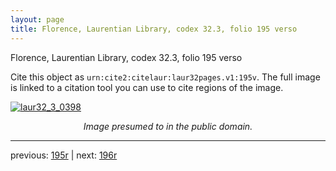 ```yaml
---
layout: page
title: Florence, Laurentian Library, codex 32.3, folio 195 verso
---
```


Florence, Laurentian Library, codex 32.3, folio 195 verso

Cite this object as `urn:cite2:citelaur:laur32pages.v1:195v`.  The full image is linked to a citation tool you can use to cite regions of the image.

[![laur32_3_0398](http://www.homermultitext.org/iipsrv?IIIF=/project/homer/pyramidal/deepzoom/citelaur/laur32imgs/v1/laur32_3_0398.tif/full/800,/0/default.jpg)](http://www.homermultitext.org/ict2/?urn=urn:cite2:citelaur:laur32imgs.v1:laur32_3_0398) 

<p style="text-align: center; font-style: italic;">Image presumed to in the public domain.</p>

---

previous: [195r](../195r/) | next: [196r](../196r/)